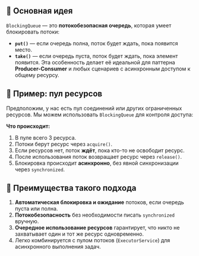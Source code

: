 ## 🔹 Основная идея
`BlockingQueue` — это **потокобезопасная очередь**, которая умеет блокировать потоки:
- **`put()`** — если очередь полна, поток будет ждать, пока появится место.
- **`take()`** — если очередь пуста, поток будет ждать, пока элемент появится.
Эта особенность делает её идеальной для паттерна **Producer-Consumer** и любых сценариев с асинхронным доступом к общему ресурсу.
## 🔹 Пример: пул ресурсов
Предположим, у нас есть пул соединений или других ограниченных ресурсов. Мы можем использовать `BlockingQueue` для контроля доступа:

**Что происходит:**
1. В пуле всего 3 ресурса.
2. Потоки берут ресурс через `acquire()`.
3. Если ресурсов нет, поток **ждёт**, пока кто-то не освободит ресурс.
4. После использования поток возвращает ресурс через `release()`.
5. Блокировка происходит **асинхронно**, без явной синхронизации через `synchronized`.
## 🔹 Преимущества такого подхода
1. **Автоматическая блокировка и ожидание** потоков, если очередь пуста или полна.
2. **Потокобезопасность** без необходимости писать `synchronized` вручную.
3. **Очередное использование ресурсов** гарантирует, что никто не захватывает один и тот же ресурс одновременно.
4. Легко комбинируется с пулом потоков (`ExecutorService`) для асинхронного выполнения задач.
